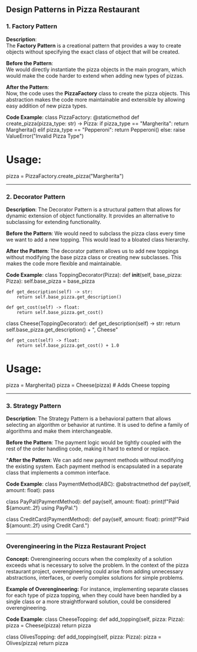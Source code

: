 ## **Design Patterns in Pizza Restaurant**

### **1. Factory Pattern**

**Description**:  
The **Factory Pattern** is a creational pattern that provides a way to create objects without specifying the exact class of object that will be created.

**Before the Pattern**:  
We would directly instantiate the pizza objects in the main program, which would make the code harder to extend when adding new types of pizzas.

**After the Pattern**:  
Now, the code uses the **PizzaFactory** class to create the pizza objects. This abstraction makes the code more maintainable and extensible by allowing easy addition of new pizza types.

**Code Example**:
class PizzaFactory:
    @staticmethod
    def create_pizza(pizza_type: str) -> Pizza:
        if pizza_type == "Margherita":
            return Margherita()
        elif pizza_type == "Pepperoni":
            return Pepperoni()
        else:
            raise ValueError("Invalid Pizza Type")

# Usage:
pizza = PizzaFactory.create_pizza("Margherita")

---

### **2. Decorator Pattern**
**Description**:
The Decorator Pattern is a structural pattern that allows for dynamic extension of object functionality. It provides an alternative to subclassing for extending functionality.

**Before the Pattern**:
We would need to subclass the pizza class every time we want to add a new topping. This would lead to a bloated class hierarchy.

**After the Pattern**:
The decorator pattern allows us to add new toppings without modifying the base pizza class or creating new subclasses. This makes the code more flexible and maintainable.

**Code Example**:
class ToppingDecorator(Pizza):
    def __init__(self, base_pizza: Pizza):
        self.base_pizza = base_pizza

    def get_description(self) -> str:
        return self.base_pizza.get_description()

    def get_cost(self) -> float:
        return self.base_pizza.get_cost()

class Cheese(ToppingDecorator):
    def get_description(self) -> str:
        return self.base_pizza.get_description() + ", Cheese"

    def get_cost(self) -> float:
        return self.base_pizza.get_cost() + 1.0

# Usage:
pizza = Margherita()
pizza = Cheese(pizza)  # Adds Cheese topping

---

### **3. Strategy Pattern**
**Description**:
The Strategy Pattern is a behavioral pattern that allows selecting an algorithm or behavior at runtime. It is used to define a family of algorithms and make them interchangeable.

**Before the Pattern**:
The payment logic would be tightly coupled with the rest of the order handling code, making it hard to extend or replace.

***After the Pattern**:
We can add new payment methods without modifying the existing system. Each payment method is encapsulated in a separate class that implements a common interface.

**Code Example**:
class PaymentMethod(ABC):
    @abstractmethod
    def pay(self, amount: float):
        pass

class PayPal(PaymentMethod):
    def pay(self, amount: float):
        print(f"Paid ${amount:.2f} using PayPal.")

class CreditCard(PaymentMethod):
    def pay(self, amount: float):
        print(f"Paid ${amount:.2f} using Credit Card.")

---

### **Overengineering in the Pizza Restaurant Project**
**Concept:**
Overengineering occurs when the complexity of a solution exceeds what is necessary to solve the problem. In the context of the pizza restaurant project, overengineering could arise from adding unnecessary abstractions, interfaces, or overly complex solutions for simple problems.

**Example of Overengineering:**
For instance, implementing separate classes for each type of pizza topping, when they could have been handled by a single class or a more straightforward solution, could be considered overengineering.

**Code Example**:
class CheeseTopping:
    def add_topping(self, pizza: Pizza):
        pizza = Cheese(pizza)
        return pizza

class OlivesTopping:
    def add_topping(self, pizza: Pizza):
        pizza = Olives(pizza)
        return pizza
